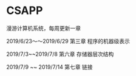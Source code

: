 # CSAPP
漫游计算机系统，每周更新一章

2019/6/23～～2019/6/29 第三章 程序的机器级表示

2019/7/3~~2019/7/8 第六章 存储器层次结构

2019/7/9 ~~ 2019/7/14 第七章 链接